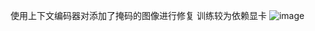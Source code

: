 使用上下文编码器对添加了掩码的图像进行修复
训练较为依赖显卡
![image](https://user-images.githubusercontent.com/59334892/229413119-6b62e988-63fb-4c49-b8d2-f5fa1b9fe1f3.png)
